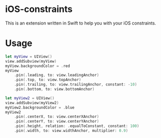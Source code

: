# iOS-constraints

This is an extension written in Swift to help you with your iOS constraints.

# Usage

```swift
let myView = UIView()
view.addSubview(myView)
myView.backgroundColor = .red
myView
    .pin(.leading, to: view.leadingAnchor)
    .pin(.top, to: view.topAnchor)
    .pin(.trailing, to: view.trailingAnchor, constant: -10)
    .pin(.bottom, to: view.bottomAnchor)

let myView2 = UIView()
view.addSubview(myView2)
myView2.backgroundColor = .blue
myView2
    .pin(.centerX, to: view.centerXAnchor)
    .pin(.centerY, to: view.centerYAnchor)
    .pin(.height, relation: .equalToConstant, constant: 100)
    .pin(.width, to: view.widthAnchor, multiplier: 0.9)
```
